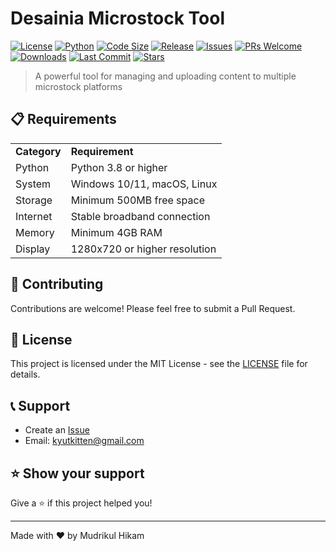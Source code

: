 # Desainia Microstock Tool

[![License](https://img.shields.io/github/license/mudrikam/Desainia-MS-Tool)](LICENSE)
[![Python](https://img.shields.io/badge/python-3.8%2B-blue)](https://www.python.org/)
[![Code Size](https://img.shields.io/github/languages/code-size/mudrikam/Desainia-MS-Tool)](https://github.com/mudrikam/Desainia-MS-Tool)
[![Release](https://img.shields.io/github/v/release/mudrikam/Desainia-MS-Tool?include_prereleases)](https://github.com/mudrikam/Desainia-MS-Tool/releases)
[![Issues](https://img.shields.io/github/issues/mudrikam/Desainia-MS-Tool)](https://github.com/mudrikam/Desainia-MS-Tool/issues)
[![PRs Welcome](https://img.shields.io/badge/PRs-welcome-brightgreen.svg)](CONTRIBUTING.md)
[![Downloads](https://img.shields.io/github/downloads/mudrikam/Desainia-MS-Tool/total)](https://github.com/mudrikam/Desainia-MS-Tool/releases)
[![Last Commit](https://img.shields.io/github/last-commit/mudrikam/Desainia-MS-Tool)](https://github.com/mudrikam/Desainia-MS-Tool/commits/main)
[![Stars](https://img.shields.io/github/stars/mudrikam/Desainia-MS-Tool)](https://github.com/mudrikam/Desainia-MS-Tool/stargazers)

> A powerful tool for managing and uploading content to multiple microstock platforms

## 📋 Requirements

<table>
  <tr>
    <td><b>Category</b></td>
    <td><b>Requirement</b></td>
  </tr>
  <tr>
    <td>Python</td>
    <td>Python 3.8 or higher</td>
  </tr>
  <tr>
    <td>System</td>
    <td>Windows 10/11, macOS, Linux</td>
  </tr>
  <tr>
    <td>Storage</td>
    <td>Minimum 500MB free space</td>
  </tr>
  <tr>
    <td>Internet</td>
    <td>Stable broadband connection</td>
  </tr>
  <tr>
    <td>Memory</td>
    <td>Minimum 4GB RAM</td>
  </tr>
  <tr>
    <td>Display</td>
    <td>1280x720 or higher resolution</td>
  </tr>
</table>

## 🤝 Contributing

Contributions are welcome! Please feel free to submit a Pull Request.

## 📝 License

This project is licensed under the MIT License - see the [LICENSE](LICENSE) file for details.

## 📞 Support

- Create an [Issue](https://github.com/your-username/Desainia-MS-Tool/issues)
- Email: kyutkitten@gmail.com

## ⭐ Show your support

Give a ⭐️ if this project helped you!

---

Made with ❤️ by Mudrikul Hikam
